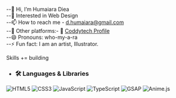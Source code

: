 --👋 Hi, I’m Humaiara Diea<br>
--👀 Interested in Web Design<br>
--📫 How to reach me - d.humaiara@gmail.com <br>
--🔗 Other platforms:- 💼 [Coddytech Profile](https://coddy.tech/profile)<br>
--😄 Pronouns: who-my-a-ra <br>
--⚡ Fun fact: I am an artist, Illustrator. <br>

Skills += building

- ### 🛠️ Languages & Libraries

![HTML5](https://img.shields.io/badge/HTML5-E34F26?style=for-the-badge&logo=html5&logoColor=white)
![CSS3](https://img.shields.io/badge/CSS3-1572B6?style=for-the-badge&logo=css3&logoColor=white)
![JavaScript](https://img.shields.io/badge/JavaScript-F7DF1E?style=for-the-badge&logo=javascript&logoColor=black)
![TypeScript](https://img.shields.io/badge/TypeScript-3178C6?style=for-the-badge&logo=typescript&logoColor=white)
![GSAP](https://img.shields.io/badge/GSAP-88CE02?style=for-the-badge&logo=greensock&logoColor=black)
![Anime.js](https://img.shields.io/badge/Anime.js-000000?style=for-the-badge&logo=anime.js&logoColor=white)


<!---
HumaiaraD/HumaiaraD is a ✨ special ✨ repository because its `README.md` (this file) appears on your GitHub profile.
You can click the Preview link to take a look at your changes.
--->
